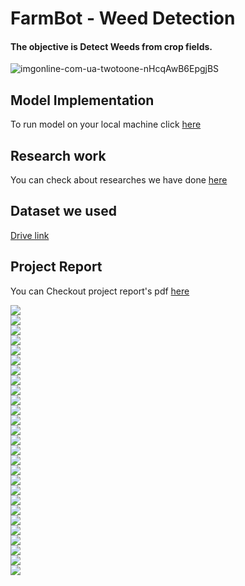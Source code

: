# FarmBot - Weed Detection

#### The objective is Detect Weeds from crop fields.

![imgonline-com-ua-twotoone-nHcqAwB6EpgjBS](https://media.springernature.com/lw685/springer-static/image/art%3A10.1038%2Fhdy.2012.104/MediaObjects/41437_2013_Article_BFhdy2012104_Fig2_HTML.jpg)

## Model Implementation
To run model on your local machine click [here](model_deployment/README.md)

## Research work
You can check about researches we have done [here](research_development/README.md)

## Dataset we used 
[Drive link](https://1drv.ms/u/s!Ai8t8GAHdzVUiQQYX0azYhqIDPP6?e=4cpFTI)

## Project Report
You can Checkout project report's pdf [here](Virtuon.pdf)

![](https://github.com/arjunparmar/VIRTUON/blob/main/report_data/0001.jpg)<br/>
![](https://github.com/arjunparmar/VIRTUON/blob/main/report_data/0002.jpg)<br/>
![](https://github.com/arjunparmar/VIRTUON/blob/main/report_data/0003.jpg)<br/>
![](https://github.com/arjunparmar/VIRTUON/blob/main/report_data/0004.jpg)<br/>
![](https://github.com/arjunparmar/VIRTUON/blob/main/report_data/0005.jpg)<br/>
![](https://github.com/arjunparmar/VIRTUON/blob/main/report_data/0006.jpg)<br/>
![](https://github.com/arjunparmar/VIRTUON/blob/main/report_data/0007.jpg)<br/>
![](https://github.com/arjunparmar/VIRTUON/blob/main/report_data/0008.jpg)<br/>
![](https://github.com/arjunparmar/VIRTUON/blob/main/report_data/0009.jpg)<br/>
![](https://github.com/arjunparmar/VIRTUON/blob/main/report_data/0010.jpg)<br/>
![](https://github.com/arjunparmar/VIRTUON/blob/main/report_data/0011.jpg)<br/>
![](https://github.com/arjunparmar/VIRTUON/blob/main/report_data/0012.jpg)<br/>
![](https://github.com/arjunparmar/VIRTUON/blob/main/report_data/0013.jpg)<br/>
![](https://github.com/arjunparmar/VIRTUON/blob/main/report_data/0014.jpg)<br/>
![](https://github.com/arjunparmar/VIRTUON/blob/main/report_data/0015.jpg)<br/>
![](https://github.com/arjunparmar/VIRTUON/blob/main/report_data/0016.jpg)<br/>
![](https://github.com/arjunparmar/VIRTUON/blob/main/report_data/0017.jpg)<br/>
![](https://github.com/arjunparmar/VIRTUON/blob/main/report_data/0018.jpg)<br/>
![](https://github.com/arjunparmar/VIRTUON/blob/main/report_data/0019.jpg)<br/>
![](https://github.com/arjunparmar/VIRTUON/blob/main/report_data/0020.jpg)<br/>
![](https://github.com/arjunparmar/VIRTUON/blob/main/report_data/0021.jpg)<br/>
![](https://github.com/arjunparmar/VIRTUON/blob/main/report_data/0022.jpg)<br/>
![](https://github.com/arjunparmar/VIRTUON/blob/main/report_data/0023.jpg)<br/>
![](https://github.com/arjunparmar/VIRTUON/blob/main/report_data/0024.jpg)<br/>
![](https://github.com/arjunparmar/VIRTUON/blob/main/report_data/0025.jpg)<br/>
![](https://github.com/arjunparmar/VIRTUON/blob/main/report_data/0026.jpg)<br/>
![](https://github.com/arjunparmar/VIRTUON/blob/main/report_data/0027.jpg)<br/>
